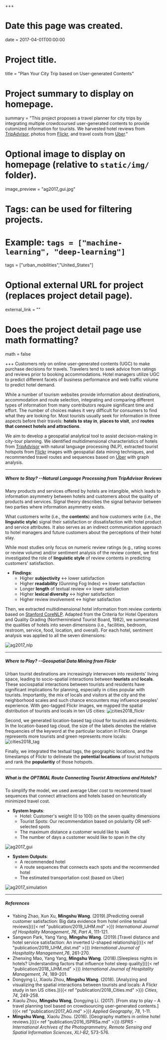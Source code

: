 +++
# Date this page was created.
date = 2017-04-01T00:00:00

# Project title.
title = "Plan Your City Trip based on User-generated Contents"

# Project summary to display on homepage.
summary = "This project proposes a travel planner for city trips by integrating multiple crowdcoursed user-generated contents to provide cutomized information for tourists. We harvested hotel reviews from [TripAdvisor](https://www.tripadvisor.com), photos from [Flickr](https://www.flickr.com), and travel costs from [Uber](https://www.uber.com)."

# Optional image to display on homepage (relative to `static/img/` folder).
image_preview = "ag2017_gui.jpg"

# Tags: can be used for filtering projects.
# Example: `tags = ["machine-learning", "deep-learning"]`

tags = ["urban_mobilities","United_States"]

# Optional external URL for project (replaces project detail page).
external_link = ""

# Does the project detail page use math formatting?
math = false

+++
Customers rely on online user-generated contents (UGC) to make purchase decisions for travels. Travelers tend to seek advice from ratings and reviews prior to booking accommodations. Hotel managers utilize UGC to predict different facets of business performance and web traffic volume to predict hotel demand.

While a number of tourism websites provide information about destinations, accommodation and route selection, integrating and comparing different types of information from many contributors require significant time and effort. The number of choices makes it very difficult for consumers to find what they are looking for. Most tourists usually seek for information in three aspects before their travels: **hotels to stay in**, **places to visit**, and **routes that connect hotels and attractions**.

We aim to develop a geospatial analytical tool to assist decision-making in city-tour planning. We identified multidimensional characteristics of hotels from [TripAdvisor](https://www.tripadvisor.com) with natural language processing (NLP), extracted tourist hotspots from [Flickr](https://www.flickr.com) images with geospatial data mining techniques, and recommended travel routes and sequences based on [Uber](https://www.uber.com) with graph analysis.

***

##### Where to Stay? --Natural Language Processing from TripAdvisor Reviews

Many products and services offered by hotels are intangible, which leads to information asymmetry between hotels and customers about the quality of products and services. Signal theory describes the signal behavior between two parties where information asymmetry exists. 

What customers write (i.e., the **contents**) and how customers write (i.e., the **linguistic style**) signal their satisfaction or dissatisfaction with hotel product and service attributes. It also serves as an indirect communication approach to hotel managers and future customers about the perceptions of their hotel stay.

While most studies only focus on numeric review ratings (e.g., rating scores or review volume) and/or sentiment analysis of the review content, we first investigated the role of **linguistic style** of review contents in predicting customers' satisfaction.

- **Findings**:
    + Higher **subjectivity** <-> lower satisfaction
    + Higher **readability** (Gunning Fog Index) <-> lower satisfaction
    + Longer **length** of textual review <-> lower satisfaction
    + Higher **lexical diversity** <-> higher satisfaction
    + Higher review involvement <-> higher satisfaction


Then, we extracted multidimensional hotel information from review contents based on [Stanford CoreNLP](https://stanfordnlp.github.io/CoreNLP/). Adapted from the Criteria for Hotel Operators and Quality Grading (Northernireland Tourist Board, 1982), we summarized the qualities of hotels into seven dimensions (i.e., facilities, bedroom, restroom, service, food, location, and overall). For each hotel, sentiment analysis was applied to all the seven dimensions:

![ag2017_nlp](/img/ag2017_nlp.jpg)

***

##### Where to Play? --Geospatial Data Mining from Flickr

Urban tourist destinations are increasingly interwoven into residents' living space, leading to socio-spatial interactions between **tourists** and **locals**. These sociospatial interactions between tourists and residents have significant implications for planning, especially in cities popular with tourists. Importantly, the mix of locals and visitors at the city and the neighborhood scales and such chance encounters may influence peoples' experience. With geo-tagged Flickr images, we mapped the spatial distribution of tourists and locals in ten US cities:
![cities2018_flickr](/img/cities2018_flickr.png)

Second, we generated location-based tag cloud for tourists and residents. In the location-based tag cloud, the size of the labels denotes the relative frequencies of the keyword at the particular location in Flickr. Orange represents more tourists and green represents more locals:
![cities2018_tag](/img/cities2018_tag.png)

Finally, we integrated the textual tags, the geographic locations, and the timestamps of Flickr to delineate the **potential locations** of tourist hotspots and rank the **popularitiy** of those hotspots.


***

##### What is the OPTIMAL Route Connecting Tourist Attractions and Hotels?

To simplify the model, we used average Uber cost to recommend travel sequences that connect attractions and hotels based on heuristically minimized travel cost. 

- **System Inputs**:
    + Hotel: Customer's weight (0 to 100) on the seven quality dimensions
    + Tourist Spots: Our recommendation based on polularity OR self-selected spots
    + The maximum distance a customer would like to walk
    + The number of days a customer would like to span in the city

![ag2017_gui](/img/ag2017_gui.jpg)

- **System Outputs**:
    + A recommended hotel
    + A route sequences that connects each spots and the recommended hotel
    + The estimated transportation cost (based on Uber)

![ag2017_simulation](/img/ag2017_simulation.jpg)


***

##### References
- Yabing Zhao, Xun Xu, **Mingshu Wang**. (2019).[Predicting overall customer satisfaction: Big data evidence from hotel online textual reviews]({{< ref "publication/2019_IJHM.md" >}}) *International Journal of Hospitality Management*, *76*, *Part A*, 111-121.
- Sangwon Park, Yang Yang, **Mingshu Wang**. (2019).[Travel distance and hotel service satisfaction: An inverted U-shaped relationship]({{< ref "publication/2019_IJHM_dist.md" >}}) *International Journal of Hospitality Management*,*76*, 261-270.
- Zhenxing Mao, Yang Yang, **Mingshu Wang**. (2018).[Sleepless nights in hotels? Understanding factors that influence hotel sleep quality]({{< ref "publication/2018_IJHM.md" >}}) *International Journal of Hospitality Management*, *74*, 189-201.
- Dongying Li, Xiaolu Zhou, **Mingshu Wang**. (2018). [Analyzing and visualizing the spatial interactions between tourists and locals: A Flickr study in ten US cities.]({{< ref "publication/2018_Cities.md" >}}) *Cities*, *74*, 249-258.
- Xiaolu Zhou, **Mingshu Wang**, Dongying Li. (2017). [From stay to play – A travel planning tool based on crowdsourcing user-generated contents.]({{< ref "publication/2017_AG.md" >}}) *Applied Geography*, *78*, 1-11.
- **Mingshu Wang**, Xiaolu Zhou. (2016). [Geography matters in online hotel reviews.]({{< ref "publication/2016_ISPRSa.md" >}}) *ISPRS - International Archives of the Photogrammetry, Remote Sensing and Spatial Information Sciences*, *XLI-B2*, 573-576.